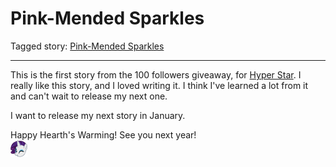 # Pink-Mended Sparkles

Tagged story: [Pink-Mended Sparkles](https://www.fimfiction.net/story/547972/pink-mended-sparkles)

***

This is the first story from the 100 followers giveaway, for [Hyper Star](https://www.fimfiction.net/user/622256/Hyper+Star).
I really like this story, and I loved writing it.
I think I've learned a lot from it and can't wait to release my next one.

I want to release my next story in January.

Happy Hearth's Warming!
See you next year!  
![:raritywink:](../../../emotes/raritywink.png)
